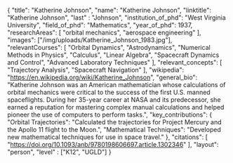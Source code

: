 {
  "title": "Katherine Johnson",
  "name": "Katherine Johnson",
  "linktitle": "Katherine Johnson",
  "last" : "Johnson",
  "institution_of_phd": "West Virginia University",
  "field_of_phd": "Mathematics",
  "year_of_phd": 1937,
  "researchAreas": [
    "orbital mechanics",
    "aerospace engineering"
  ],
  "images": ["/img/uploads/Katherine_Johnson_1983.jpg"],
  "relevantCourses": [
    "Orbital Dynamics",
    "Astrodynamics",
    "Numerical Methods in Physics",
    "Calculus",
    "Linear Algebra",
    "Spacecraft Dynamics and Control",
    "Advanced Laboratory Techniques"
  ],
  "relevant_concepts": [
    "Trajectory Analysis",
    "Spacecraft Navigation"
  ],
  "wikipedia": "https://en.wikipedia.org/wiki/Katherine_Johnson",
  "general_bio": "Katherine Johnson was an American mathematician whose calculations of orbital mechanics were critical to the success of the first U.S. manned spaceflights. During her 35-year career at NASA and its predecessor, she earned a reputation for mastering complex manual calculations and helped pioneer the use of computers to perform tasks.",
  "key_contributions": {
    "Orbital Trajectories": "Calculated the trajectories for Project Mercury and the Apollo 11 flight to the Moon.",
    "Mathematical Techniques": "Developed new mathematical techniques for use in space travel."
  },
  "citations": [
    "https://doi.org/10.1093/anb/9780198606697.article.1302346"
  ], 
  "layout": "person",
  "level" : ["K12", "UGLD"]
}
